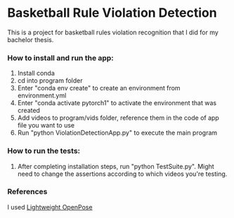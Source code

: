 # Basketball Rule Violation Detection

This is a project for basketball rules violation recognition that I did for my bachelor thesis. 

### How to install and run the app: ###

1) Install conda
2) cd into program folder 
3) Enter "conda env create" to create an environment from environment.yml
4) Enter "conda activate pytorch1" to activate the environment that was created
5) Add videos to program/vids folder, reference them in the code of app file you want to use
6) Run "python ViolationDetectionApp.py" to execute the main program


### How to run the tests: ###
1) After completing installation steps, run "python TestSuite.py". Might need to change the assertions according to which videos you're testing.

### References ###

I used [Lightweight OpenPose](https://github.com/Daniil-Osokin/lightweight-human-pose-estimation.pytorch)
